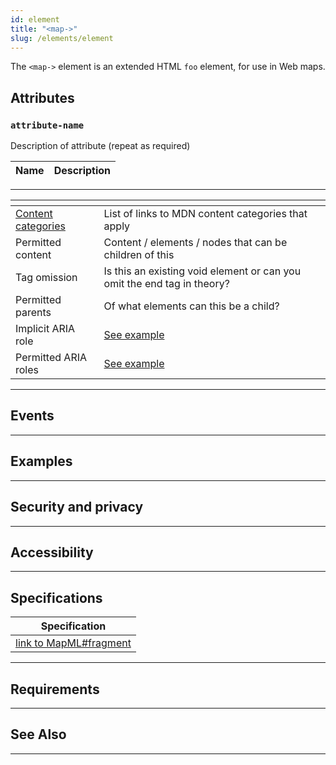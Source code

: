 ```yaml
---
id: element
title: "<map->"
slug: /elements/element
---
```


<!-- change the above id, title and slug to appropriate values for this element -->

<!-- a concise description of what the element does goes below. -->

The `<map->` element is an extended HTML `foo` element, for use in Web 
maps.

<!-- a demo, or at a minimum, an example goes here -->


## Attributes

### `attribute-name`

Description of attribute (repeat as required)

| Name          | Description                                          	  |
|--------------	|--------------------------------------------------------	|

---

| <!-- -->    | <!-- -->    |
|-------------|-------------|
| [Content categories](https://developer.mozilla.org/en-US/docs/Web/Guide/HTML/Content_categories) | List of links to MDN content categories that apply |
| Permitted content | Content / elements / nodes that can be children of this  |
| Tag omission | Is this an existing void element or can you omit the end tag in theory? |
| Permitted parents | Of what elements can this be a child? |
| Implicit ARIA role   | [See example](https://developer.mozilla.org/en-US/docs/Web/HTML/Element/a#properties) |
| Permitted ARIA roles | [See example](https://developer.mozilla.org/en-US/docs/Web/HTML/Element/a#properties) |

---

## Events

---

## Examples

---

## Security and privacy

---

## Accessibility

---

## Specifications

| Specification                                                |
|--------------------------------------------------------------|
| [link to MapML\#fragment](https://maps4html.org/MapML-Specification/spec/) |

---

## Requirements

---

## See Also

---

